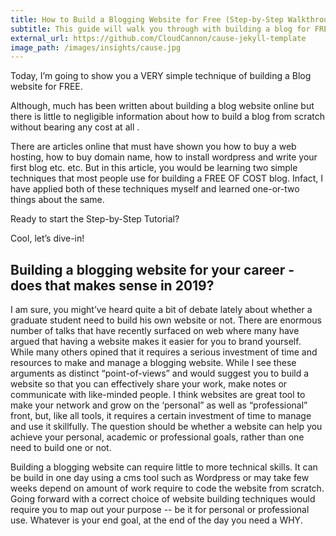 ```yaml
---
title: How to Build a Blogging Website for Free (Step-by-Step Walkthrough)
subtitle: This guide will walk you through with building a blog for FREE in 2019
external_url: https://github.com/CloudCannon/cause-jekyll-template
image_path: /images/insights/cause.jpg
---
```


Today, I’m going to show you a VERY simple technique of building a Blog website for FREE.

Although, much has been written about building a blog website online but there is little to negligible information about how to build a blog from scratch without bearing any cost at all .

There are articles online that must have shown you how to buy a web hosting, how to buy domain name, how to install wordpress and write your first blog etc. etc. But in this article, you would be learning two simple techniques that most people use for building a FREE OF COST blog. Infact, I have applied both of these techniques myself and learned one-or-two things about the same.

Ready to start the Step-by-Step Tutorial?

Cool, let’s dive-in!

## Building a blogging website for your career - does that makes sense in 2019?

I am sure, you might’ve heard quite a bit of debate lately about whether a graduate student need to build his own website or not. There are enormous number of talks that have recently surfaced on web where many have argued that having a website makes it easier for you to brand yourself. While many others opined that it requires a serious investment of time and resources to make and manage a blogging website. While I see these arguments as distinct “point-of-views” and would suggest you to build a website so that you can effectively share your work, make notes or communicate with like-minded people. I think websites are great tool to make your network and grow on the ‘personal” as well as “professional” front, but, like all tools, it requires a certain investment of time to manage and use it skillfully. The question should be whether a website can help you achieve your personal, academic or professional goals, rather than one need to build one or not.

Building a blogging website can require little to more technical skills. It can be build in one day using a cms tool such as Wordpress or may take few weeks depend on amount of work require to code the website from scratch. Going forward with a correct choice of website building techniques would require you to map out your purpose -- be it for personal or professional use. Whatever is your end goal, at the end of the day you need a WHY.
